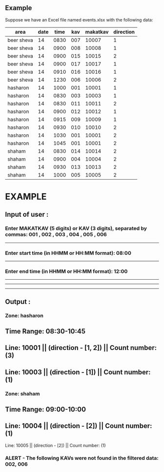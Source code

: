 
## Example

Suppose we have an Excel file named events.xlsx with the following data:

| area       | date | time | kav | makatkav | direction |
|------------|------|------|-----|----------|-----------|
| beer sheva | 14   | 0830 | 007 | 10007    | 1         |
| beer sheva | 14   | 0900 | 008 | 10008    | 1         |
| beer sheva | 14   | 0900 | 015 | 10015    | 2         |
| beer sheva | 14   | 0900 | 017 | 10017    | 1         |
| beer sheva | 14   | 0910 | 016 | 10016    | 1         |
| beer sheva | 14   | 1230 | 006 | 10006    | 2         |
| hasharon   | 14   | 1000 | 001 | 10001    | 1         |
| hasharon   | 14   | 0830 | 003 | 10003    | 1         |
| hasharon   | 14   | 0830 | 011 | 10011    | 2         |
| hasharon   | 14   | 0900 | 012 | 10012    | 1         |
| hasharon   | 14   | 0915 | 009 | 10009    | 1         |
| hasharon   | 14   | 0930 | 010 | 10010    | 2         |
| hasharon   | 14   | 1030 | 001 | 10001    | 2         |
| hasharon   | 14   | 1045 | 001 | 10001    | 2         |
| shaham     | 14   | 0830 | 014 | 10014    | 2         |
| shaham     | 14   | 0900 | 004 | 10004    | 2         |
| shaham     | 14   | 0930 | 013 | 10013    | 2         |
| shaham     | 14   | 1000 | 005 | 10005    | 2         |


# EXAMPLE 

## Input of user :

### Enter MAKATKAV (5 digits) or KAV (3 digits), separated by commas:  001 , 002 , 003 , 004 , 005 , 006
---
### Enter start time (in HHMM or HH:MM format): 08:00
---
### Enter end time (in HHMM or HH:MM format): 12:00

---
---
---
## Output : 

### Zone: hasharon

Time Range: 08:30-10:45
---
Line: 10001  ||  (direction - [1, 2]) || Count number: (3)
---
Line: 10003  ||  (direction - [1]) || Count number: (1)
 ----------------------------------- 


### Zone: shaham

Time Range: 09:00-10:00
---
Line: 10004  ||  (direction - [2]) || Count number: (1)
---
Line: 10005  ||  (direction - [2]) || Count number: (1)



### ALERT - The following KAVs were not found in the filtered data: 002, 006




